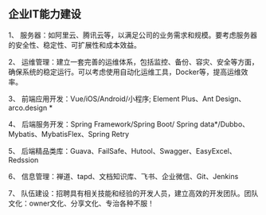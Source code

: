 ## 企业IT能力建设

1、 服务器：如阿里云、腾讯云等，以满足公司的业务需求和规模。要考虑服务器的安全性、稳定性、可扩展性和成本效益。

2、 运维管理：建立一套完善的运维体系，包括监控、备份、容灾、安全等方面，确保系统的稳定运行。可以考虑使用自动化运维工具，Docker等，提高运维效率。

3、 前端应用开发：Vue/iOS/Android/小程序; Element Plus、Ant Design、arco.design *

4、 后端服务开发：Spring Framework/Spring Boot/ Spring data*/Dubbo、Mybatis、MybatisFlex、Spring Retry

5、 后端精品类库：Guava、FailSafe、Hutool、Swagger、EasyExcel、Redssion

6、 信息管理：禅道、tapd、文档知识库、飞书、企业微信、Git、Jenkins

7、 队伍建设：招聘具有相关技能和经验的开发人员，建立高效的开发团队。团队文化：owner文化、分享文化、专治各种不服！
